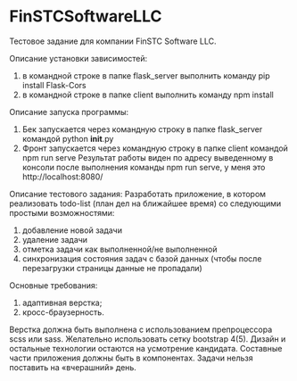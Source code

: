 # FinSTCSoftwareLLC
Тестовое задание для компании FinSTC Software LLC.

Описание установки зависимостей:
  1) в командной строке в папке flask_server выполнить команду pip install Flask-Cors
  2) в командной строке в папке client выполнить команду npm install

Описание запуска программы:
  1) Бек запускается через командную строку в папке flask_server командой python __init__.py 
  2) Фронт запускается через командную строку в папке client командой npm run serve
Результат работы виден по адресу выведенному в консоли после выполнения команды npm run serve, у меня это http://localhost:8080/

Описание тестового задания:
Разработать приложение, в котором реализовать todo-list (план дел на ближайшее время) со следующими простыми возможностями:
1) добавление новой задачи
2) удаление задачи
3) отметка задачи как выполненной/не выполненной
4) синхронизация состояния задач с базой данных (чтобы после перезагрузки страницы данные не пропадали)

Основные требования:
1) адаптивная верстка;
2) кросс-браузерность.

Верстка должна быть выполнена с использованием препроцессора scss или sass. Желательно использовать сетку bootstrap 4(5). Дизайн и остальные технологии остаются на усмотрение кандидата. Составные части приложения должны быть в компонентах.
Задачи нельзя поставить на «вчерашний» день.
